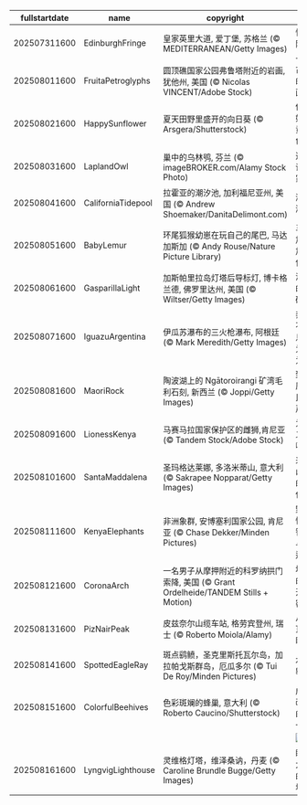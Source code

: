 |fullstartdate|name|copyright|title|image|
|--|--|--|--|--|
202507311600|EdinburghFringe|皇家英里大道, 爱丁堡, 苏格兰 (© MEDITERRANEAN/Getty Images)|惊喜随时上演|![](/zh-CN/2025/08/202507311600EdinburghFringe.jpg)|
202508011600|FruitaPetroglyphs|圆顶礁国家公园弗鲁塔附近的岩画, 犹他州, 美国 (© Nicolas VINCENT/Adobe Stock)|古老的岩画|![](/zh-CN/2025/08/202508011600FruitaPetroglyphs.jpg)|
202508021600|HappySunflower|夏天田野里盛开的向日葵 (© Arsgera/Shutterstock)|你好，黄色！|![](/zh-CN/2025/08/202508021600HappySunflower.jpg)|
202508031600|LaplandOwl|巢中的乌林鸮, 芬兰 (© imageBROKER.com/Alamy Stock Photo)|这是谁的家？|![](/zh-CN/2025/08/202508031600LaplandOwl.jpg)|
202508041600|CaliforniaTidepool|拉霍亚的潮汐池‌, 加利福尼亚州, 美国 (© Andrew Shoemaker/DanitaDelimont.com)|潮起潮落|![](/zh-CN/2025/08/202508041600CaliforniaTidepool.jpg)|
202508051600|BabyLemur|环尾狐猴幼崽在玩自己的尾巴‌, 马达加斯加 (© Andy Rouse/Nature Picture Library)|马达加斯加原住民|![](/zh-CN/2025/08/202508051600BabyLemur.jpg)|
202508061600|GasparillaLight|加斯帕里拉岛灯塔后导标灯, 博卡格兰德, 佛罗里达州, 美国 (© Wiltser/Getty Images)|海岸的密码|![](/zh-CN/2025/08/202508061600GasparillaLight.jpg)|
202508071600|IguazuArgentina|伊瓜苏瀑布的三火枪瀑布, 阿根廷 (© Mark Meredith/Getty Images)|奔流不息，为你为我|![](/zh-CN/2025/08/202508071600IguazuArgentina.jpg)|
202508081600|MaoriRock|陶波湖上的 Ngātoroirangi 矿湾毛利石刻, 新西兰 (© Joppi/Getty Images)|致敬原住民之声|![](/zh-CN/2025/08/202508081600MaoriRock.jpg)|
202508091600|LionessKenya|马赛马拉国家保护区的雌狮,肯尼亚 (© Tandem Stock/Adobe Stock)|为正义怒吼|![](/zh-CN/2025/08/202508091600LionessKenya.jpg)|
202508101600|SantaMaddalena|圣玛格达莱娜, 多洛米蒂山, 意大利 (© Sakrapee Nopparat/Getty Images)|来自山巅的明信片|![](/zh-CN/2025/08/202508101600SantaMaddalena.jpg)|
202508111600|KenyaElephants|非洲象群, 安博塞利国家公园, 肯尼亚 (© Chase Dekker/Minden Pictures)|野性、智慧与奇迹|![](/zh-CN/2025/08/202508111600KenyaElephants.jpg)|
202508121600|CoronaArch|一名男子从摩押附近的科罗纳拱门索降, 美国 (© Grant Ordelheide/TANDEM Stills + Motion)|地球的公开秘密|![](/zh-CN/2025/08/202508121600CoronaArch.jpg)|
202508131600|PizNairPeak|皮兹奈尔山缆车站, 格劳宾登州, 瑞士 (© Roberto Moiola/Alamy)|从山顶俯瞰|![](/zh-CN/2025/08/202508131600PizNairPeak.jpg)|
202508141600|SpottedEagleRay|斑点鹞鲼，圣克里斯托瓦尔岛‌，‌加拉帕戈斯群岛，厄瓜多尔 (© Tui De Roy/Minden Pictures)|水下翱翔|![](/zh-CN/2025/08/202508141600SpottedEagleRay.jpg)|
202508151600|ColorfulBeehives|色彩斑斓的蜂巢, 意大利 (© Roberto Caucino/Shutterstock)|成为改变的一“蜂”|![](/zh-CN/2025/08/202508151600ColorfulBeehives.jpg)|
||||![](/zh-CN/2025/08/.jpg)|
202508161600|LyngvigLighthouse|灵维格灯塔，维泽桑讷，丹麦 (© Caroline Brundle Bugge/Getty Images)|眺望大海的高塔|![](/zh-CN/2025/08/202508161600LyngvigLighthouse.jpg)|
